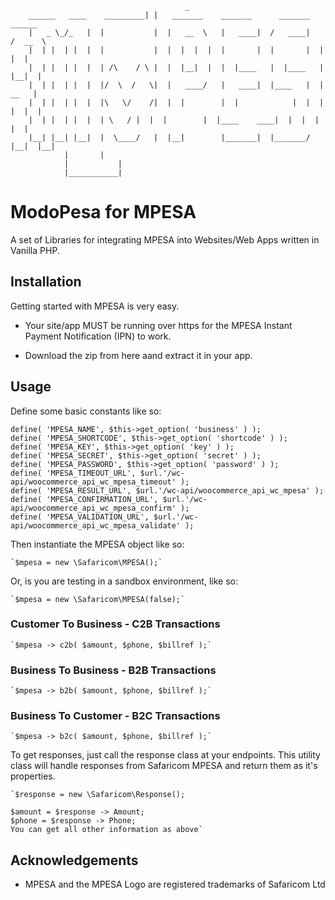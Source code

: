                                            _
		______   ____    _________| |   _______	   _______      _______	   ______
		|   _ \_/_   | 	|           |  |   __  \   |   ____|  /   ____|   /  __  \
		|  | |  | |  | 	|           |  |  |  |  |  |       |  |       |  |  |  |
		|  | |  | |  | 	| /\	/ \ |  |  |__|  |  |  |____   |  |____   |  |__|  |
		|  | |  | |  | 	|/  \  /   \|  |   ____/   |   ____|  |____   |  |   __   |
		|  | |  | |  | 	|\   \/	   /|  |  |        |  |            |  |  |  |  |  |
		|  | |  | |  | 	| \	  / |  |  |        |  |____    ____|  |  |  |  |  |
		|__| |__| |__|	|  \____/   |  |__|        |_______|  |_______/  |__|  |__|
				|	    |
				|           |
				|___________|
						
# ModoPesa for MPESA
A set of Libraries for integrating MPESA into Websites/Web Apps written in Vanilla PHP.

## Installation
Getting started with MPESA is very easy.
* Your site/app MUST be running over https for the MPESA Instant Payment Notification (IPN) to work.

* Download the zip from here aand extract it in your app.

## Usage
Define some basic constants like so:

	define( 'MPESA_NAME', $this->get_option( 'business' ) );
	define( 'MPESA_SHORTCODE', $this->get_option( 'shortcode' ) );
	define( 'MPESA_KEY', $this->get_option( 'key' ) );
	define( 'MPESA_SECRET', $this->get_option( 'secret' ) );
	define( 'MPESA_PASSWORD', $this->get_option( 'password' ) );
	define( 'MPESA_TIMEOUT_URL', $url.'/wc-api/woocommerce_api_wc_mpesa_timeout' );
	define( 'MPESA_RESULT_URL', $url.'/wc-api/woocommerce_api_wc_mpesa' );
	define( 'MPESA_CONFIRMATION_URL', $url.'/wc-api/woocommerce_api_wc_mpesa_confirm' );
	define( 'MPESA_VALIDATION_URL', $url.'/wc-api/woocommerce_api_wc_mpesa_validate' );

Then instantiate the MPESA object like so:

	`$mpesa = new \Safaricom\MPESA();`

Or, is you are testing in a sandbox environment, like so:

	`$mpesa = new \Safaricom\MPESA(false);`

### Customer To Business - C2B Transactions
	`$mpesa -> c2b( $amount, $phone, $billref );`

### Business To Business - B2B Transactions
	`$mpesa -> b2b( $amount, $phone, $billref );`

### Business To Customer - B2C Transactions
	`$mpesa -> b2c( $amount, $phone, $billref );`

To get responses, just call the response class at your endpoints. This utility class will handle responses from Safaricom MPESA and return them as it's properties.

	`$response = new \Safaricom\Response();

	$amount = $response -> Amount;
	$phone = $response -> Phone;
	You can get all other information as above`

## Acknowledgements
* MPESA and the MPESA Logo are registered trademarks of Safaricom Ltd